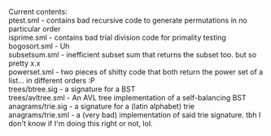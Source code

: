 Current contents: <br/>
ptest.sml - contains bad recursive code to generate permutations
            in no particular order <br/>
isprime.sml - contains bad trial division code for primality testing <br/>
bogosort.sml - Uh <br/>
subsetsum.sml - inefficient subset sum that returns the subset too. but so pretty x.x <br/>
powerset.sml - two pieces of shitty code that both return the power set of a list... in different orders :P <br/>
trees/btree.sig - a signature for a BST <br/>
trees/avltree.sml - An AVL tree implementation of a self-balancing BST
anagrams/trie.sig - a signature for a (latin alphabet) trie <br/>
anagrams/trie.sml - a (very bad) implementation of said trie signature. tbh I don't know if I'm doing this right or not, lol.
